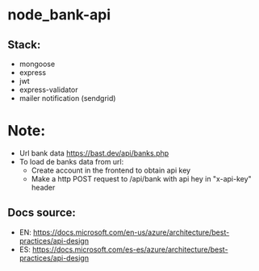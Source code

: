 # node_bank-api

## Stack:

- mongoose
- express
- jwt
- express-validator
- mailer notification (sendgrid)

# Note:

- Url bank data https://bast.dev/api/banks.php
- To load de banks data from url:
  - Create account in the frontend to obtain api key
  - Make a http POST request to /api/bank with api hey in "x-api-key" header

## Docs source:

- EN: https://docs.microsoft.com/en-us/azure/architecture/best-practices/api-design
- ES: https://docs.microsoft.com/es-es/azure/architecture/best-practices/api-design
